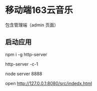 # 移动端163云音乐
包含管理端（admin 页面）

## 启动应用
npm i -g http-server

http-server -c-1

node server 8888

open http://127.0.0.1:8080/src/indedx.html
